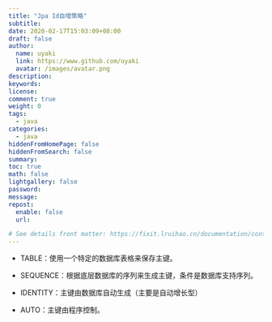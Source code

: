 ```yaml
---
title: "Jpa Id自增策略"
subtitle: 
date: 2020-02-17T15:03:09+08:00
draft: false
author:
  name: uyaki
  link: https://www.github.com/uyaki
  avatar: /images/avatar.png
description:
keywords: 
license:
comment: true
weight: 0
tags:
  - java 
categories:
  - java
hiddenFromHomePage: false
hiddenFromSearch: false
summary:
toc: true
math: false
lightgallery: false
password:
message:
repost:
  enable: false
  url: 

# See details front matter: https://fixit.lruihao.cn/documentation/content-management/introduction/#front-matter
---
```


<!--more-->
- TABLE：使用一个特定的数据库表格来保存主键。

- SEQUENCE：根据底层数据库的序列来生成主键，条件是数据库支持序列。

- IDENTITY：主键由数据库自动生成（主要是自动增长型）

- AUTO：主键由程序控制。
